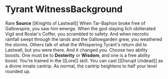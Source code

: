 ﻿---
ability:
- Dexterity
- Wisdom
ability_boost:
- Dexterity
- Wisdom
feat: null
id: '317'
name: Tyrant Witness
prerequisite: null
rarity: Rare
skill:
- Undead [[DATABASE/skill/Lore|Lore]]
source: '[[DATABASE/source/Knights of Lastwall|Knights of Lastwall]]'
subcategory: general
trait:
- '[[DATABASE/trait/Rare|Rare]]'
type: Background

---
# Tyrant Witness<span class="item-type">Background</span>

<span class="trait-rare item-trait">Rare</span>
**Source** [[Knights of Lastwall]]
When Tar-Baphon broke free of Gallowspire, you saw him emerge. When the god-slaying lich obliterated Vigil and Roslar's Coffer, you scrambled to safety. And when necrotic rainfall swept through the lands and the Gallowgarden grew, you weathered the storms. Others talk of what the Whispering Tyrant's return did to Lastwall, but you were there. And it changed you.
 Choose two ability boosts. One must be to **Dexterity** or **Wisdom**, and one is a free ability boost.
 You're trained in the [[Lore]] skill. You can cast [[Disrupt Undead]] as a divine innate cantrip. As normal, the cantrip heightens to half your level rounded up.